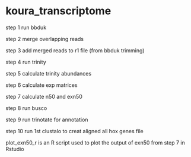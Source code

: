 # koura_transcriptome

step 1 run bbduk

step 2 merge overlapping reads

step 3 add merged reads to r1 file (from bbduk trimming)

step 4 run trinity

step 5 calculate trinity abundances

step 6 calculate exp matrices

step 7 calculate n50 and exn50

step 8 run busco

step 9 run trinotate for annotation

step 10 run 1st clustalo to creat aligned all hox genes file

plot_exn50_r is an R script used to plot the output of exn50 from step 7 in Rstudio

